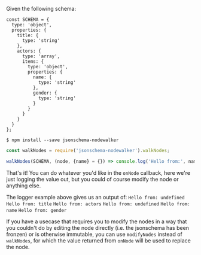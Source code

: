 Given the following schema:
```
const SCHEMA = {
  type: 'object',
  properties: {
    title: {
      type: 'string'
    },
    actors: {
      type: 'array',
      items: {
        type: 'object',
        properties: {
          name: {
            type: 'string'
          },
          gender: {
            type: 'string'
          }
        }
      }
    }
  }
};
```

`$ npm install --save jsonschema-nodewalker`

```js
const walkNodes = require('jsonschema-nodewalker').walkNodes;

walkNodes(SCHEMA, (node, {name} = {}) => console.log('Hello from:', name));
```

That's it! You can do whatever you'd like in the `onNode` callback, here we're
just logging the value out, but you could of course modify the node or anything
else.

The logger example above gives us an output of:
`Hello from: undefined`
`Hello from: title`
`Hello from: actors`
`Hello from: undefined`
`Hello from: name`
`Hello from: gender`

If you have a usecase that requires you to modify the nodes in a way that you
couldn't do by editing the node directly (i.e. the jsonschema has been fronzen)
or is otherwise immutable, you can use `modifyNodes` instead of `walkNodes`,
for which the value returned from `onNode` will be used to replace the node.
